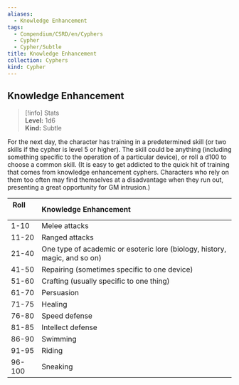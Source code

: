 ```yaml
---
aliases:
  - Knowledge Enhancement
tags:
  - Compendium/CSRD/en/Cyphers
  - Cypher
  - Cypher/Subtle
title: Knowledge Enhancement
collection: Cyphers
kind: Cypher
---
```

## Knowledge Enhancement  
>[!info] Stats  
> **Level:** 1d6  
> **Kind:** Subtle
  
For the next day, the character has training in a predetermined skill (or two skills if the cypher is level 5 or higher). The skill could be anything (including something specific to the operation of a particular device), or roll a d100 to choose a common skill. (It is easy to get addicted to the quick hit of training that comes from knowledge enhancement cyphers. Characters who rely on them too often may find themselves at a disadvantage when they run out, presenting a great opportunity for GM intrusion.)  

|  Roll &nbsp; &nbsp; &nbsp; | Knowledge Enhancement  |  
| ------------- | :----------- |  
| 1-10 | Melee attacks |  
| 11-20 | Ranged attacks |  
| 21-40 | One type of academic or esoteric lore (biology, history, magic, and so on) |  
| 41-50 | Repairing (sometimes specific to one device) |  
| 51-60 | Crafting (usually specific to one thing) |  
| 61-70 | Persuasion |  
| 71-75 | Healing |  
| 76-80 | Speed defense |  
| 81-85 | Intellect defense |  
| 86-90 | Swimming |  
| 91-95 | Riding |  
| 96-100 | Sneaking |